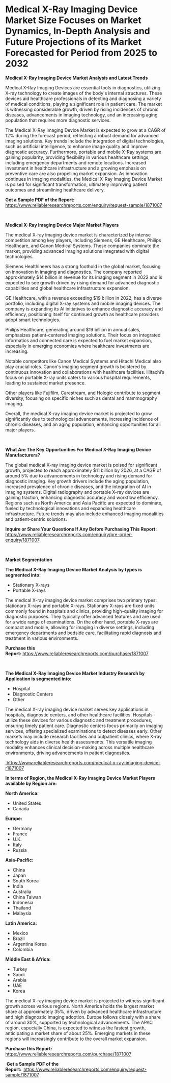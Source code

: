 <p><h1>Medical X-Ray Imaging Device Market Size Focuses on Market Dynamics, In-Depth Analysis and Future Projections of its Market Forecasted for Period from 2025 to 2032</h1></p><p><strong>Medical X-Ray Imaging Device Market Analysis and Latest Trends</strong></p>
<p><p>Medical X-Ray Imaging Devices are essential tools in diagnostics, utilizing X-ray technology to create images of the body's internal structures. These devices aid healthcare professionals in detecting and diagnosing a variety of medical conditions, playing a significant role in patient care. The market is witnessing considerable growth, driven by rising incidences of chronic diseases, advancements in imaging technology, and an increasing aging population that requires more diagnostic services.</p><p>The Medical X-Ray Imaging Device Market is expected to grow at a CAGR of 12% during the forecast period, reflecting a robust demand for advanced imaging solutions. Key trends include the integration of digital technologies, such as artificial intelligence, to enhance image quality and improve diagnostic accuracy. Furthermore, portable and mobile X-Ray systems are gaining popularity, providing flexibility in various healthcare settings, including emergency departments and remote locations. Increased investment in healthcare infrastructure and a growing emphasis on preventive care are also propelling market expansion. As innovation continues in imaging modalities, the Medical X-Ray Imaging Device Market is poised for significant transformation, ultimately improving patient outcomes and streamlining healthcare delivery.</p></p>
<p><strong>Get a Sample PDF of the Report:&nbsp;</strong> <a href="https://www.reliableresearchreports.com/enquiry/request-sample/1871007?utm_campaign=2215&utm_medium=2&utm_source=Github&utm_content=ia&utm_term=14042025&utm_id=medical-x-ray-imaging-device">https://www.reliableresearchreports.com/enquiry/request-sample/1871007</a></p>
<p>&nbsp;</p>
<p><strong>Medical X-Ray Imaging Device Major Market Players</strong></p>
<p><p>The medical X-ray imaging device market is characterized by intense competition among key players, including Siemens, GE Healthcare, Philips Healthcare, and Canon Medical Systems. These companies dominate the market, providing advanced imaging solutions integrated with digital technologies.</p><p>Siemens Healthineers has a strong foothold in the global market, focusing on innovation in imaging and diagnostics. The company reported approximately $14 billion in revenue for its imaging segment in 2022 and is expected to see growth driven by rising demand for advanced diagnostic capabilities and global healthcare infrastructure expansion.</p><p>GE Healthcare, with a revenue exceeding $19 billion in 2022, has a diverse portfolio, including digital X-ray systems and mobile imaging devices. The company is expanding its AI initiatives to enhance diagnostic accuracy and efficiency, positioning itself for continued growth as healthcare providers adopt smart technologies.</p><p>Philips Healthcare, generating around $19 billion in annual sales, emphasizes patient-centered imaging solutions. Their focus on integrated informatics and connected care is expected to fuel market expansion, especially in emerging economies where healthcare investments are increasing.</p><p>Notable competitors like Canon Medical Systems and Hitachi Medical also play crucial roles. Canon's imaging segment growth is bolstered by continuous innovation and collaborations with healthcare facilities. Hitachi’s focus on portable X-ray units caters to various hospital requirements, leading to sustained market presence.</p><p>Other players like Fujifilm, Carestream, and Hologic contribute to segment diversity, focusing on specific niches such as dental and mammography imaging.</p><p>Overall, the medical X-ray imaging device market is projected to grow significantly due to technological advancements, increasing incidence of chronic diseases, and an aging population, enhancing opportunities for all major players.</p></p>
<p>&nbsp;</p>
<p><strong>What Are The Key Opportunities For Medical X-Ray Imaging Device Manufacturers?</strong></p>
<p><p>The global medical X-ray imaging device market is poised for significant growth, projected to reach approximately $11 billion by 2026, at a CAGR of around 5% due to advancements in technology and rising demand for diagnostic imaging. Key growth drivers include the aging population, increased prevalence of chronic diseases, and the integration of AI in imaging systems. Digital radiography and portable X-ray devices are gaining traction, enhancing diagnostic accuracy and workflow efficiency. Regions such as North America and Asia Pacific are expected to dominate, fueled by technological innovations and expanding healthcare infrastructure. Future trends may also include enhanced imaging modalities and patient-centric solutions.</p></p>
<p><strong>Inquire or Share Your Questions If Any Before Purchasing This Report:</strong> <a href="https://www.reliableresearchreports.com/enquiry/pre-order-enquiry/1871007?utm_campaign=2215&utm_medium=2&utm_source=Github&utm_content=ia&utm_term=14042025&utm_id=medical-x-ray-imaging-device">https://www.reliableresearchreports.com/enquiry/pre-order-enquiry/1871007</a></p>
<p>&nbsp;</p>
<p><strong>Market Segmentation</strong></p>
<p><strong>The Medical X-Ray Imaging Device Market Analysis by types is segmented into:</strong></p>
<p><ul><li>Stationary X-rays</li><li>Portable X-rays</li></ul></p>
<p><p>The medical X-ray imaging device market comprises two primary types: stationary X-rays and portable X-rays. Stationary X-rays are fixed units commonly found in hospitals and clinics, providing high-quality imaging for diagnostic purposes. They typically offer advanced features and are used for a wide range of examinations. On the other hand, portable X-rays are compact and mobile, allowing for imaging in diverse settings, including emergency departments and bedside care, facilitating rapid diagnosis and treatment in various environments.</p></p>
<p><strong>Purchase this Report:&nbsp;</strong><a href="https://www.reliableresearchreports.com/purchase/1871007?utm_campaign=2215&utm_medium=2&utm_source=Github&utm_content=ia&utm_term=14042025&utm_id=medical-x-ray-imaging-device">https://www.reliableresearchreports.com/purchase/1871007</a></p>
<p>&nbsp;</p>
<p><strong>The Medical X-Ray Imaging Device Market Industry Research by Application is segmented into:</strong></p>
<p><ul><li>Hospital</li><li>Diagnostic Centers</li><li>Other</li></ul></p>
<p><p>The medical X-ray imaging device market serves key applications in hospitals, diagnostic centers, and other healthcare facilities. Hospitals utilize these devices for various diagnostic and treatment procedures, ensuring timely patient care. Diagnostic centers focus primarily on imaging services, offering specialized examinations to detect diseases early. Other markets may include research facilities and outpatient clinics, where X-ray technology aids in diverse health assessments. This versatile imaging modality enhances clinical decision-making across multiple healthcare environments, driving advancements in patient diagnostics.</p></p>
<p><a href="https://www.reliableresearchreports.com/medical-x-ray-imaging-device-r1871007?utm_campaign=2215&utm_medium=2&utm_source=Github&utm_content=ia&utm_term=14042025&utm_id=medical-x-ray-imaging-device">&nbsp;https://www.reliableresearchreports.com/medical-x-ray-imaging-device-r1871007</a></p>
<p><strong>In terms of Region, the Medical X-Ray Imaging Device Market Players available by Region are:</strong></p>
<p>
    <p> <strong> North America: </strong>
        <ul>
            <li>United States</li>
            <li>Canada</li>
        </ul>
        </p> 
    <p> <strong> Europe: </strong>
        <ul>
            <li>Germany</li>
            <li>France</li>
            <li>U.K.</li>
            <li>Italy</li>
            <li>Russia</li>
        </ul>
        </p> 
    <p> <strong> Asia-Pacific: </strong>
        <ul>
            <li>China</li>
            <li>Japan</li>
            <li>South Korea</li>
            <li>India</li>
            <li>Australia</li>
            <li>China Taiwan</li>
            <li>Indonesia</li>
            <li>Thailand</li>
            <li>Malaysia</li>
        </ul>
        </p> 
    <p> <strong> Latin America: </strong>
        <ul>
            <li>Mexico</li>
            <li>Brazil</li>
            <li>Argentina Korea</li>
            <li>Colombia</li>
        </ul>
        </p> 
    <p> <strong> Middle East & Africa: </strong>
        <ul>
            <li>Turkey</li>
            <li>Saudi</li>
            <li>Arabia</li>
            <li>UAE</li>
            <li>Korea</li>
        </ul>
    </p>
    </p>
<p><p>The medical X-ray imaging device market is projected to witness significant growth across various regions. North America holds the largest market share at approximately 35%, driven by advanced healthcare infrastructure and high diagnostic imaging adoption. Europe follows closely with a share of around 30%, supported by technological advancements. The APAC region, especially China, is expected to witness the fastest growth, anticipating a market share of about 25%. Emerging markets in these regions will increasingly contribute to the overall market expansion.</p></p>
<p><strong>Purchase this Report: </strong><a href="https://www.reliableresearchreports.com/purchase/1871007?utm_campaign=2215&utm_medium=2&utm_source=Github&utm_content=ia&utm_term=14042025&utm_id=medical-x-ray-imaging-device">https://www.reliableresearchreports.com/purchase/1871007</a></p>
<p>&nbsp;<strong>Get a Sample PDF of the Report:&nbsp;&nbsp;</strong><a href="https://www.reliableresearchreports.com/enquiry/request-sample/1871007?utm_campaign=2215&utm_medium=2&utm_source=Github&utm_content=ia&utm_term=14042025&utm_id=medical-x-ray-imaging-device">https://www.reliableresearchreports.com/enquiry/request-sample/1871007</a></p>
<p><strong></strong></p>
<p><p></p><p></p><p></p></p>
